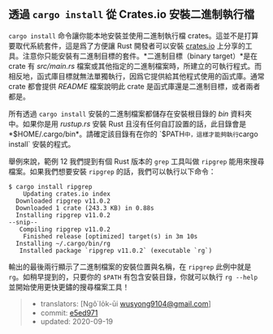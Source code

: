 ## 透過 `cargo install` 從 Crates.io 安裝二進制執行檔

`cargo install` 命令讓你能本地安裝並使用二進制執行檔 crates。這並不是打算要取代系統套件，這是爲了方便讓 Rust 開發者可以安裝 [crates.io](https://crates.io/)<!-- ignore --> 上分享的工具。注意你只能安裝有二進制目標的套件。*二進制目標（binary target）*是在 crate 有 *src/main.rs* 檔案或其他指定的二進制檔案時，所建立的可執行程式。而相反地，函式庫目標就無法單獨執行，因爲它提供給其他程式使用的函式庫。通常 crate 都會提供 *README* 檔案說明此 crate 是函式庫還是二進制目標，或者兩者都是。

所有透過 `cargo install` 安裝的二進制檔案都儲存在安裝根目錄的 *bin* 資料夾中。如果你是用 *rustup.rs*  安裝 Rust 且沒有任何自訂設置的話，此目錄會是 *$HOME/.cargo/bin*。請確定該目錄有在你的 `$PATH` 中，這樣才能夠執行 `cargo install` 安裝的程式。

舉例來說，範例 12 我們提到有個 Rust 版本的 `grep` 工具叫做 `ripgrep` 能用來搜尋檔案。如果我們想要安裝 `ripgrep` 的話，我們可以執行以下命令：

<!-- manual-regeneration
cargo install something you don't have, copy relevant output below
-->

```console
$ cargo install ripgrep
    Updating crates.io index
  Downloaded ripgrep v11.0.2
  Downloaded 1 crate (243.3 KB) in 0.88s
  Installing ripgrep v11.0.2
--snip--
   Compiling ripgrep v11.0.2
    Finished release [optimized] target(s) in 3m 10s
  Installing ~/.cargo/bin/rg
   Installed package `ripgrep v11.0.2` (executable `rg`)
```

輸出的最後兩行顯示了二進制檔案的安裝位置與名稱，在 `ripgrep` 此例中就是 `rg`。如稍早提到的，只要你的 `$PATH` 有包含安裝目錄，你就可以執行 `rg --help` 並開始使用更快更鏽的搜尋檔案工具！

> - translators: [Ngô͘ Io̍k-ūi <wusyong9104@gmail.com>]
> - commit: [e5ed971](https://github.com/rust-lang/book/blob/e5ed97128302d5fa45dbac0e64426bc7649a558c/src/ch14-04-installing-binaries.md)
> - updated: 2020-09-19
